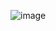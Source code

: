 ![image](https://github.com/ebikguerrerozoluxiones/ebikguerrerozoluxiones/assets/145425521/66100a56-1273-4fab-8b35-1b78f90696f2)
